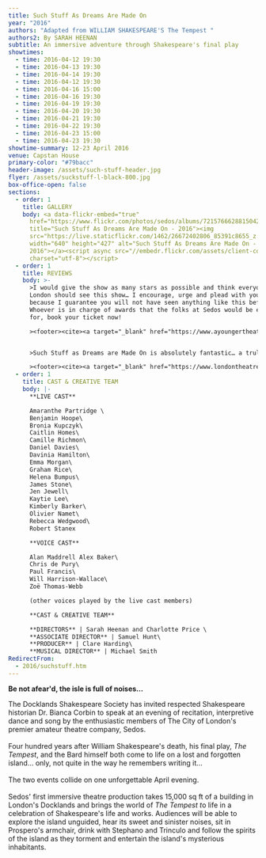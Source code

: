 ```yaml
---
title: Such Stuff As Dreams Are Made On
year: "2016"
authors: "Adapted from WILLIAM SHAKESPEARE'S The Tempest "
authors2: By SARAH HEENAN
subtitle: An immersive adventure through Shakespeare's final play
showtimes:
  - time: 2016-04-12 19:30
  - time: 2016-04-13 19:30
  - time: 2016-04-14 19:30
  - time: 2016-04-12 19:30
  - time: 2016-04-16 15:00
  - time: 2016-04-16 19:30
  - time: 2016-04-19 19:30
  - time: 2016-04-20 19:30
  - time: 2016-04-21 19:30
  - time: 2016-04-22 19:30
  - time: 2016-04-23 15:00
  - time: 2016-04-23 19:30
showtime-summary: 12-23 April 2016
venue: Capstan House
primary-color: "#79bacc"
header-image: /assets/such-stuff-header.jpg
flyer: /assets/suckstuff-l-black-800.jpg
box-office-open: false
sections:
  - order: 1
    title: GALLERY
    body: <a data-flickr-embed="true"
      href="https://www.flickr.com/photos/sedos/albums/72157666288150421"
      title="Such Stuff As Dreams Are Made On - 2016"><img
      src="https://live.staticflickr.com/1462/26672402806_85391c8655_z.jpg"
      width="640" height="427" alt="Such Stuff As Dreams Are Made On -
      2016"></a><script async src="//embedr.flickr.com/assets/client-code.js"
      charset="utf-8"></script>
  - order: 1
    title: REVIEWS
    body: >-
      >I would give the show as many stars as possible and think everyone in
      London should see this show… I encourage, urge and plead with you to go,
      because I guarantee you will not have seen anything like this before.
      Whoever is in charge of awards that the folks at Sedos would be eligible
      for, book your ticket now!

      ><footer><cite><a target="_blank" href="https://www.ayoungertheatre.com/review-such-stuff-as-dreams-are-made-on-caplan-house/">Such Stuff As Dreams Are Made On, 2016, A Younger Theatre</a></cite></footer>


      >Such Stuff as Dreams are Made On is absolutely fantastic… a truly fantastic show that will play with your mind and blow you away from the moment it starts until you once more leave the building and re-enter the real world which, for a while will seem a little less colourful than it was before.

      ><footer><cite><a target="_blank" href="https://www.londontheatre1.com/reviews/fantastic-such-stuff-as-dreams-are-made-on/">Such Stuff As Dreams Are Made On, 2016, London Theatre 1 </a></cite></footer>
  - order: 1
    title: CAST & CREATIVE TEAM
    body: |-
      **LIVE CAST**

      Amaranthe Partridge \
      Benjamin Hoope\
      Bronia Kupczyk\
      Caitlin Homes\
      Camille Richmon\
      Daniel Davies\
      Davinia Hamilton\
      Emma Morgan\
      Graham Rice\
      Helena Bumpus\
      James Stone\
      Jen Jewell\
      Kaytie Lee\
      Kimberly Barker\
      Olivier Namet\
      Rebecca Wedgwood\
      Robert Stanex	

      **VOICE CAST**

      Alan Maddrell Alex Baker\
      Chris de Pury\
      Paul Francis\
      Will Harrison-Wallace\
      Zoë Thomas-Webb

      (other voices played by the live cast members)

      **CAST & CREATIVE TEAM**

      **DIRECTORS** | Sarah Heenan and Charlotte Price \
      **ASSOCIATE DIRECTOR** | Samuel Hunt\
      **PRODUCER** | Clare Harding\
      **MUSICAL DIRECTOR** | Michael Smith
RedirectFrom:
  - 2016/suchstuff.htm
---
```

**Be not afear'd, the isle is full of noises…**

The Docklands Shakespeare Society has invited respected Shakespeare historian Dr. Bianca Corbin to speak at an evening of recitation, interpretive dance and song by the enthusiastic members of The City of London's premier amateur theatre company, Sedos.\
\
Four hundred years after William Shakespeare's death, his final play, *The Tempest*, and the Bard himself both come to life on a lost and forgotten island… only, not quite in the way he remembers writing it…\
\
The two events collide on one unforgettable April evening.\
\
Sedos' first immersive theatre production takes 15,000 sq ft of a building in London's Docklands and brings the world of *The Tempest t*o life in a celebration of Shakespeare's life and works. Audiences will be able to explore the island unguided, hear its sweet and sinister noises, sit in Prospero's armchair, drink with Stephano and Trinculo and follow the spirits of the island as they torment and entertain the island's mysterious inhabitants.